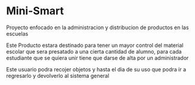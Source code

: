 # Mini-Smart
Proyecto enfocado en la administracion y distribucion de productos en las escuelas 

Este Producto estara destinado para tener un mayor control del material escolar que sera presatado a una cierta cantidad de alumno, para cada estudiante que se quiera unir tiene que darse de alta por un administrador 

Este usuario podra recojer objetos y hasta el dia de su uso que podra ir a regresarlo y devolverlo al sistema general
